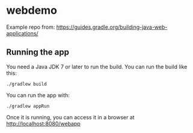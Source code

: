# webdemo
Example repo from:
https://guides.gradle.org/building-java-web-applications/

## Running the app

You need a Java JDK 7 or later to run the build. You can run the build like this:

    ./gradlew build

You can run the app with:

    ./gradlew appRun

Once it is running, you can access it in a browser at [http://localhost:8080/webapp](http://localhost:8080/webapp)
